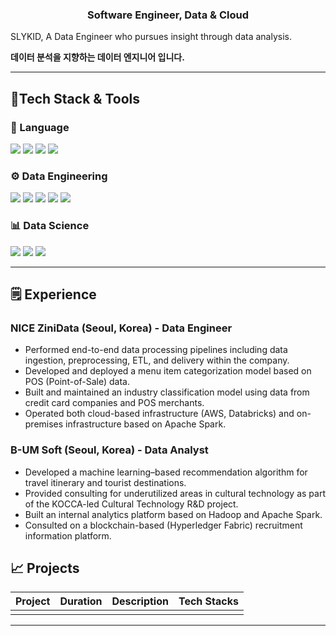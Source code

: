 <h3 align="center"> Software Engineer, Data & Cloud </h3>
SLYKID, A Data Engineer who pursues insight through data analysis.

**데이터 분석을 지향하는 데이터 엔지니어 입니다.**

---

## 💼Tech Stack & Tools

### 📕 Language
<img src="https://img.shields.io/badge/Python-3766AB?style=flat-square&logo=Python&logoColor=white"/> <img src="https://img.shields.io/badge/R-276DC3?style=float-square&logo=R&logoColor=white"/> <img src="https://img.shields.io/badge/Java-007396?style=float-square&logo=Java&logoColor=white"/> <img src="https://img.shields.io/badge/Scala-DC322F?style=float-square&logo=Scala&logoColor=white"/>

### ⚙️ Data Engineering
<img src="https://img.shields.io/badge/Apache%20Hadoop-66CCFF?style=flat-square&logo=Apache%20Hadoop&logoColor=white"/> <img src="https://img.shields.io/badge/Apache%20Spark-E25A1C?style=flat-square&logo=Apache%20Spark&logoColor=white"/> <img src="https://img.shields.io/badge/Apache%20Airflow-017CEE?style=flat-square&logo=Apache%20Airflow&logoColor=color"/> <img src="https://img.shields.io/badge/Spring%20Boot-6DB33F?style=float-square&logo=Spring%20Boot&logoColor=white"/>  <img src="https://img.shields.io/badge/PostgreSQL-4169E1?style=float-square&logo=PostgreSQL&logoColor=white"/> 

### 📊 Data Science
<img src="https://img.shields.io/badge/scikit%20learn-F7931E?style=float-square&logo=scikit-learn&logoColor=white"/> <img src="https://img.shields.io/badge/Tensorflow-FF6F00?style=float-square&logo=Tensorflow&logoColor=white"/> <img src="https://img.shields.io/badge/PyTorch-EE4C2C?style=float-square&logo=PyTorch&logoColor=white"/> 

---

## 🗒️ Experience

### NICE ZiniData (Seoul, Korea) - Data Engineer
- Performed end-to-end data processing pipelines including data ingestion, preprocessing, ETL, and delivery within the company.
- Developed and deployed a menu item categorization model based on POS (Point-of-Sale) data.
- Built and maintained an industry classification model using data from credit card companies and POS merchants.
- Operated both cloud-based infrastructure (AWS, Databricks) and on-premises infrastructure based on Apache Spark.

### B-UM Soft (Seoul, Korea) - Data Analyst
- Developed a machine learning–based recommendation algorithm for travel itinerary and tourist destinations.
- Provided consulting for underutilized areas in cultural technology as part of the KOCCA-led Cultural Technology R&D project.
- Built an internal analytics platform based on Hadoop and Apache Spark.
- Consulted on a blockchain-based (Hyperledger Fabric) recruitment information platform.

## 📈 Projects

| Project | Duration | Description | Tech Stacks |
|--------|-------------|------------|------|
| | | |

---
